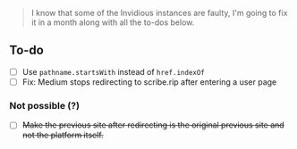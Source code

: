 > I know that some of the Invidious instances are faulty, I'm going to fix it in a month along with all the to-dos below.

## To-do
- [ ] Use `pathname.startsWith` instead of `href.indexOf`
- [ ] Fix: Medium stops redirecting to scribe.rip after entering a user page

### Not possible (?)
- [ ] ~~Make the previous site after redirecting is the original previous site and not the platform itself.~~
